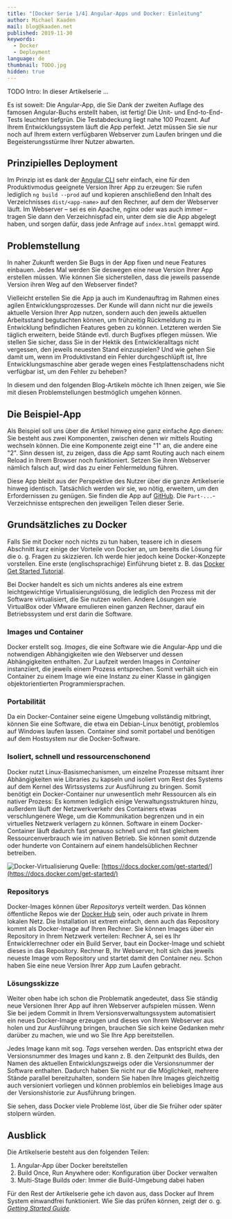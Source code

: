 ```yaml
---
title: "[Docker Serie 1/4] Angular-Apps und Docker: Einleitung"
author: Michael Kaaden
mail: blog@kaaden.net
published: 2019-11-30
keywords:
  - Docker
  - Deployment
language: de
thumbnail: TODO.jpg
hidden: true 
---
```


TODO Intro: In dieser Artikelserie ...


Es ist soweit: Die Angular-App, die Sie Dank der zweiten Auflage des famosen Angular-Buchs erstellt haben, ist fertig!
Die Unit- und End-to-End-Tests leuchten tiefgrün.
Die Testabdeckung liegt nahe 100 Prozent. Auf Ihrem Entwicklungssystem läuft die App perfekt.
Jetzt müssen Sie sie nur noch auf Ihrem extern verfügbaren Webserver zum Laufen bringen und die Begeisterungsstürme Ihrer Nutzer abwarten.

## Prinzipielles Deployment

Im Prinzip ist es dank der [Angular CLI](https://cli.angular.io/) sehr einfach, eine für den Produktivmodus geeignete Version Ihrer App zu erzeugen: Sie rufen lediglich `ng build --prod` auf und kopieren anschließend den Inhalt des Verzeichnisses `dist/<app-name>` auf den Rechner, auf dem der Webserver läuft.
Im Webserver – sei es ein Apache, nginx oder was auch immer – tragen Sie dann den Verzeichnispfad ein, unter dem sie die App abgelegt haben, und sorgen dafür, dass jede Anfrage auf `index.html` gemappt wird.

## Problemstellung

In naher Zukunft werden Sie Bugs in der App fixen und neue Features einbauen.
Jedes Mal werden Sie deswegen eine neue Version Ihrer App erstellen müssen.
Wie können Sie sicherstellen, dass die jeweils passende Version ihren Weg auf den Webserver findet?

Vielleicht erstellen Sie die App ja auch im Kundenauftrag im Rahmen eines agilen Entwicklungsprozesses.
Der Kunde will dann nicht nur die jeweils aktuelle Version Ihrer App nutzen, sondern auch den jeweils aktuellen Arbeitsstand begutachten können, um frühzeitig Rückmeldung zu in Entwicklung befindlichen Features geben zu können.
Letzteren werden Sie täglich erweitern, beide Stände evtl. durch Bugfixes pflegen müssen.
Wie stellen Sie sicher, dass Sie in der Hektik des Entwickleralltags nicht vergessen, den jeweils neuesten Stand einzuspielen?
Und wie gehen Sie damit um, wenn im Produktivstand ein Fehler durchgeschlüpft ist, Ihre Entwicklungsmaschine aber gerade wegen eines Festplattenschadens nicht verfügbar ist, um den Fehler zu beheben?

In diesem und den folgenden Blog-Artikeln möchte ich Ihnen zeigen, wie Sie mit diesen Problemstellungen bestmöglich umgehen können.

## Die Beispiel-App

Als Beispiel soll uns über die Artikel hinweg eine ganz einfache App dienen: Sie besteht aus zwei Komponenten, zwischen denen wir mittels Routing wechseln können. Die eine Komponente zeigt eine "1" an, die andere eine "2". Sinn dessen ist, zu zeigen, dass die App samt Routing auch nach einem Reload in Ihrem Browser noch funktioniert. Setzen Sie ihren Webserver nämlich falsch auf, wird das zu einer Fehlermeldung führen.

Diese App bleibt aus der Perspektive des Nutzer über die ganze Artikelserie hinweg identisch. Tatsächlich werden wir sie, wo nötig, erweitern, um den Erfordernissen zu genügen. Sie finden die App auf [GitHub](https://github.com/MichaelKaaden/dockerized-app). Die `Part-...`-Verzeichnisse entsprechen den jeweiligen Teilen dieser Serie.

## Grundsätzliches zu Docker

Falls Sie mit Docker noch nichts zu tun haben, teasere ich in diesem Abschnitt kurz einige der Vorteile von Docker an, um bereits die Lösung für die o. g. Fragen zu skizzieren.
Ich werde hier jedoch keine Docker-Konzepte vorstellen.
Eine erste (englischsprachige) Einführung bietet z. B. das [Docker Get Started Tutorial](https://docs.docker.com/get-started/).

Bei Docker handelt es sich um nichts anderes als eine extrem leichtgewichtige Virtualisierungslösung, die lediglich den Prozess mit der Software virtualisiert, die Sie nutzen wollen.
Andere Lösungen wie VirtualBox oder VMware emulieren einen ganzen Rechner, darauf ein Betriebssystem und erst darin die Software.

### Images und Container

Docker erstellt sog. _Images_, die eine Software wie die Angular-App und die notwendigen Abhängigkeiten wie den Webserver und dessen Abhängigkeiten enthalten.
Zur Laufzeit werden Images in _Container_ instanziiert, die jeweils einem Prozess entsprechen.
Somit verhält sich ein Container zu einem Image wie eine Instanz zu einer Klasse in gängigen objektorientierten Programmiersprachen.

### Portabilität

Da ein Docker-Container seine eigene Umgebung vollständig mitbringt, können Sie eine Software, die etwa ein Debian-Linux benötigt, problemlos auf Windows laufen lassen. Container sind somit portabel und benötigen auf dem Hostsystem nur die Docker-Software.

### Isoliert, schnell und ressourcenschonend

Docker nutzt Linux-Basismechanismen, um einzelne Prozesse mitsamt ihrer Abhängigkeiten wie Libraries zu kapseln und isoliert vom Rest des Systems auf dem Kernel des Wirtssystems zur Ausführung zu bringen.
Somit benötigt ein Docker-Container nur unwesentlich mehr Ressourcen als ein nativer Prozess: Es kommen lediglich einige Verwaltungsstrukturen hinzu, außerdem läuft der Netzwerkverkehr des Containers etwas verschlungenere Wege, um die Kommunikation begrenzen und in ein virtuelles Netzwerk verlagern zu können.
Software in einem Docker-Container läuft dadurch fast genauso schnell und mit fast gleichem Ressourcenverbrauch wie im nativen Betrieb.
Sie können somit dutzende oder hunderte von Containern auf einem handelsüblichen Rechner betreiben.

![Docker-Virtualisierung](https://docs.docker.com/images/VM%402x.png) Quelle:
[https://docs.docker.com/get-started/](https://docs.docker.com/get-started/)

### Repositorys

Docker-Images können über _Repositorys_ verteilt werden.
Das können öffentliche Repos wie der [Docker Hub](https://hub.docker.com/) sein, oder auch private in Ihrem lokalen
Netz.
Die Installation ist extrem einfach, denn auch das Repository kommt als Docker-Image auf Ihren Rechner. Sie können Images über ein Repository in Ihrem Netzwerk verteilen: Rechner A, sei es Ihr Entwicklerrechner oder ein Build
Server, baut ein Docker-Image und schiebt dieses in das Repository.
Rechner B, Ihr Webserver, holt sich das jeweils neueste Image vom Repository und startet damit den Container neu. Schon haben Sie eine neue Version Ihrer App zum Laufen gebracht.

### Lösungsskizze

Weiter oben habe ich schon die Problematik angedeutet, dass Sie ständig neue Versionen Ihrer App auf ihren Webserver aufspielen müssen.
Wenn Sie bei jedem Commit in Ihrem Versionsverwaltungssystem automatisiert ein neues Docker-Image erzeugen und dieses von Ihrem Webserver aus holen und zur Ausführung bringen, brauchen Sie sich keine Gedanken mehr darüber zu machen, wie und wo Sie Ihre App bereitstellen.

Jedes Image kann mit sog. _Tags_ versehen werden.
Das entspricht etwa der Versionsnummer des Images und kann z. B. den Zeitpunkt des Builds, den Namen des aktuellen Entwicklungszweigs oder die Versionsnummer der Software enthalten.
Dadurch haben Sie nicht nur die Möglichkeit, mehrere Stände parallel bereitzuhalten, sondern Sie haben Ihre Images gleichzeitig auch versioniert vorliegen und können problemlos ein beliebiges Image aus der Versionshistorie zur Ausführung bringen.

Sie sehen, dass Docker viele Probleme löst, über die Sie früher oder später stolpern würden.

## Ausblick

Die Artikelserie besteht aus den folgenden Teilen:

1. Angular-App über Docker bereitstellen
2. Build Once, Run Anywhere oder: Konfiguration über Docker verwalten
3. Multi-Stage Builds oder: Immer die Build-Umgebung dabei haben

Für den Rest der Artikelserie gehe ich davon aus, dass Docker auf Ihrem System
einwandfrei funktioniert. Wie Sie das prüfen können, zeigt der o. g. [_Getting
Started Guide_](https://docs.docker.com/get-started/#test-docker-installation).

